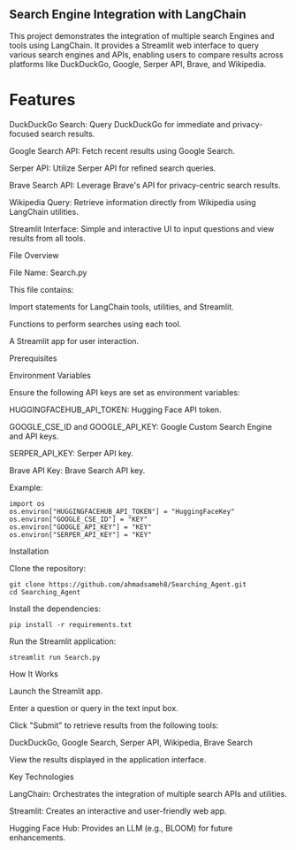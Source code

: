 ## Search Engine Integration with LangChain

This project demonstrates the integration of multiple search Engines and tools using LangChain. It provides a Streamlit web interface to query various search engines and APIs, enabling users to compare results across platforms like DuckDuckGo, Google, Serper API, Brave, and Wikipedia.

# Features

DuckDuckGo Search: Query DuckDuckGo for immediate and privacy-focused search results.

Google Search API: Fetch recent results using Google Search.

Serper API: Utilize Serper API for refined search queries.

Brave Search API: Leverage Brave's API for privacy-centric search results.

Wikipedia Query: Retrieve information directly from Wikipedia using LangChain utilities.

Streamlit Interface: Simple and interactive UI to input questions and view results from all tools.

File Overview

File Name: Search.py

This file contains:

Import statements for LangChain tools, utilities, and Streamlit.

Functions to perform searches using each tool.

A Streamlit app for user interaction.


Prerequisites

Environment Variables

Ensure the following API keys are set as environment variables:

HUGGINGFACEHUB_API_TOKEN: Hugging Face API token.

GOOGLE_CSE_ID and GOOGLE_API_KEY: Google Custom Search Engine and API keys.

SERPER_API_KEY: Serper API key.

Brave API Key: Brave Search API key.

Example:
```
import os
os.environ["HUGGINGFACEHUB_API_TOKEN"] = "HuggingFaceKey"
os.environ["GOOGLE_CSE_ID"] = "KEY"
os.environ["GOOGLE_API_KEY"] = "KEY"
os.environ["SERPER_API_KEY"] = "KEY"
 ```
Installation

Clone the repository:
```
git clone https://github.com/ahmadsameh8/Searching_Agent.git
cd Searching_Agent
```
Install the dependencies:
```
pip install -r requirements.txt
```
Run the Streamlit application:
```
streamlit run Search.py
```
How It Works

Launch the Streamlit app.

Enter a question or query in the text input box.

Click "Submit" to retrieve results from the following tools:

DuckDuckGo, Google Search, Serper API, Wikipedia, Brave Search

View the results displayed in the application interface.

Key Technologies

LangChain: Orchestrates the integration of multiple search APIs and utilities.

Streamlit: Creates an interactive and user-friendly web app.

Hugging Face Hub: Provides an LLM (e.g., BLOOM) for future enhancements.

